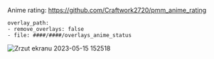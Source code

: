Anime rating: https://github.com/Craftwork2720/pmm_anime_rating

    overlay_path:
    - remove_overlays: false
    - file: ####/####/overlays_anime_status
    
![Zrzut ekranu 2023-05-15 152518](https://github.com/Craftwork2720/pmm_anime_status/assets/130354761/881d8bcf-99c6-4353-8851-cc0e57d18499)
